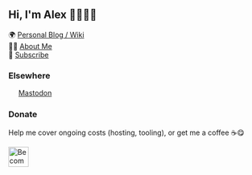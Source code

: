 ## Hi, I'm Alex 👋👨🏻‍💻

🌍 <a href="https://alexn.org/">Personal Blog / Wiki</a> <br>
🙋‍♂️ <a href="https://alexn.org/about/" rel="me">About Me</a> <br>
📨 <a href="https://alexn.org/subscribe/">Subscribe</a> <br>

### Elsewhere

<img src="https://alexn.org/assets/logo/mastodon.svg" width="16" height="16" style="vertical-align:middle;" /> <a rel="me" href="https://social.alexn.org/@alexelcu">Mastodon</a> <br>

### Donate

Help me cover ongoing costs (hosting, tooling), or get me a coffee ☕️😋

<a href="https://www.patreon.com/bePatron?u=6102596"><img label="Become a Patron!" alt="Become a Patron!" title="Become a Patron!" src="https://c5.patreon.com/external/logo/become_a_patron_button@2x.png" target="_blank" height="40" /></a>

